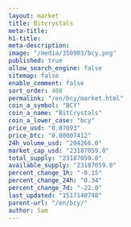 ```yaml
---
layout: market
title: Bitcrystals
meta-title: 
h1-title: 
meta-description: 
image: "/media/350903/bcy.png"
published: true
allow_search_engine: false
sitemap: false
enable_comment: false
sort_order: 408
permalink: "/en/bcy/market.html"
coin_a_symbol: "BCY"
coin_a_name: "BitCrystals"
coin_a_lower_case: "bcy"
price_usd: "0.87093"
price_btc: "0.00007412"
24h_volume_usd: "204266.0"
market_cap_usd: "23187059.0"
total_supply: "23187059.0"
available_supply: "23187059.0"
percent_change_1h: "-0.15"
percent_change_24h: "0.34"
percent_change_7d: "-22.0"
last_updated: "1517140748"
parent-url: "/en/bcy/"
author: Sam
---
```


